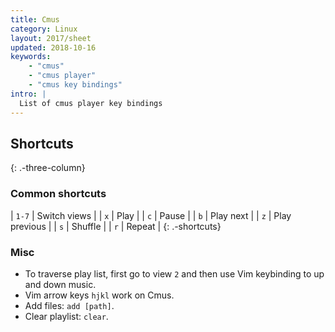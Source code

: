 ```yaml
---
title: Cmus
category: Linux
layout: 2017/sheet
updated: 2018-10-16
keywords:
    - "cmus"
    - "cmus player"
    - "cmus key bindings"
intro: |
  List of cmus player key bindings 
---
```


Shortcuts
---------
{: .-three-column}

### Common shortcuts

| `1-7` | Switch views |
| `x` | Play |
| `c` | Pause |
| `b` | Play next |
| `z` | Play previous |
| `s` | Shuffle |
| `r` | Repeat |
{: .-shortcuts}

### Misc

+ To traverse play list, first go to view `2` and then use Vim keybinding to up and down music.
+ Vim arrow keys `hjkl` work on Cmus.
+ Add files: `add [path]`.
+ Clear playlist: `clear`.
